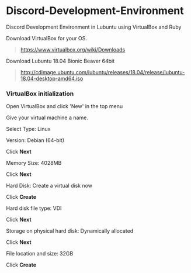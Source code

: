 # Discord-Development-Environment
Discord Development Environment in Lubuntu using VirtualBox and Ruby

Download VirtualBox for your OS. 

>https://www.virtualbox.org/wiki/Downloads

Download Lubuntu 18.04 Bionic Beaver 64bit
>http://cdimage.ubuntu.com/lubuntu/releases/18.04/release/lubuntu-18.04-desktop-amd64.iso

### VirtualBox initialization
Open VirtualBox and click 'New' in the top menu

Give your virtual machine a name. 

  Select Type: Linux

  Version: Debian (64-bit)

Click __Next__

  Memory Size: 4028MB

Click __Next__

  Hard Disk: Create a virtual disk now

Click __Create__

  Hard disk file type: VDI

Click __Next__

  Storage on physical hard disk: Dynamically allocated

Click __Next__

  File location and size: 32GB

Click __Create__



